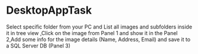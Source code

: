# DesktopAppTask
 Select specific folder from your PC and List all images and subfolders inside it in tree view ,Click on the image from Panel 1 and show it in the Panel 2,Add some info for the image details (Name, Address, Email) and save it to a SQL Server DB (Panel 3)
